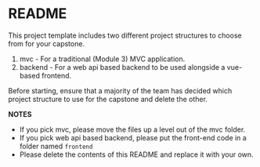 # README

This project template includes two different project structures to choose from for your capstone.

1. mvc - For a traditional (Module 3) MVC application.
2. backend - For a web api based backend to be used alongside a vue-based frontend.

Before starting, ensure that a majority of the team has decided which project structure to use for the capstone and delete the other. 

**NOTES**
* If you pick mvc, please move the files up a level out of the mvc folder.
* If you pick web api based backend, please put the front-end code in a folder named `frontend`
* Please delete the contents of this README and replace it with your own.